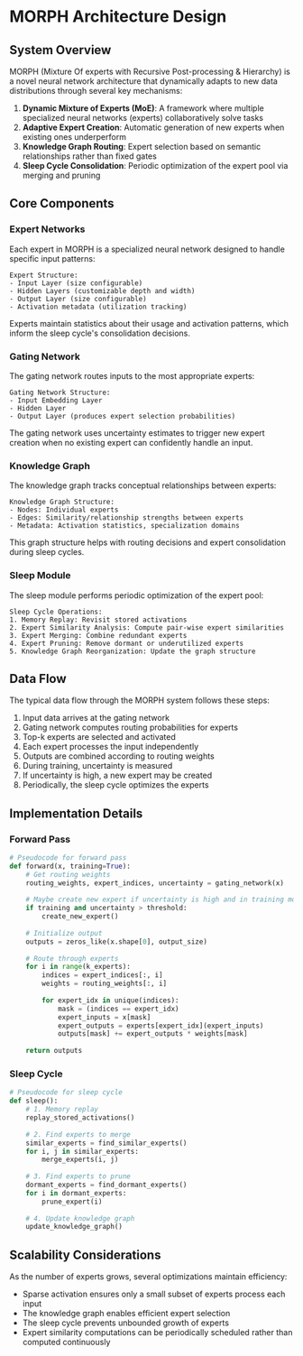 # MORPH Architecture Design

## System Overview

MORPH (Mixture Of experts with Recursive Post-processing & Hierarchy) is a novel neural network architecture that dynamically adapts to new data distributions through several key mechanisms:

1. **Dynamic Mixture of Experts (MoE)**: A framework where multiple specialized neural networks (experts) collaboratively solve tasks
2. **Adaptive Expert Creation**: Automatic generation of new experts when existing ones underperform
3. **Knowledge Graph Routing**: Expert selection based on semantic relationships rather than fixed gates
4. **Sleep Cycle Consolidation**: Periodic optimization of the expert pool via merging and pruning

## Core Components

### Expert Networks

Each expert in MORPH is a specialized neural network designed to handle specific input patterns:

```
Expert Structure:
- Input Layer (size configurable)
- Hidden Layers (customizable depth and width)
- Output Layer (size configurable)
- Activation metadata (utilization tracking)
```

Experts maintain statistics about their usage and activation patterns, which inform the sleep cycle's consolidation decisions.

### Gating Network

The gating network routes inputs to the most appropriate experts:

```
Gating Network Structure:
- Input Embedding Layer
- Hidden Layer
- Output Layer (produces expert selection probabilities)
```

The gating network uses uncertainty estimates to trigger new expert creation when no existing expert can confidently handle an input.

### Knowledge Graph

The knowledge graph tracks conceptual relationships between experts:

```
Knowledge Graph Structure:
- Nodes: Individual experts
- Edges: Similarity/relationship strengths between experts
- Metadata: Activation statistics, specialization domains
```

This graph structure helps with routing decisions and expert consolidation during sleep cycles.

### Sleep Module

The sleep module performs periodic optimization of the expert pool:

```
Sleep Cycle Operations:
1. Memory Replay: Revisit stored activations
2. Expert Similarity Analysis: Compute pair-wise expert similarities
3. Expert Merging: Combine redundant experts
4. Expert Pruning: Remove dormant or underutilized experts
5. Knowledge Graph Reorganization: Update the graph structure
```

## Data Flow

The typical data flow through the MORPH system follows these steps:

1. Input data arrives at the gating network
2. Gating network computes routing probabilities for experts
3. Top-k experts are selected and activated
4. Each expert processes the input independently
5. Outputs are combined according to routing weights
6. During training, uncertainty is measured
7. If uncertainty is high, a new expert may be created
8. Periodically, the sleep cycle optimizes the experts

## Implementation Details

### Forward Pass

```python
# Pseudocode for forward pass
def forward(x, training=True):
    # Get routing weights
    routing_weights, expert_indices, uncertainty = gating_network(x)
    
    # Maybe create new expert if uncertainty is high and in training mode
    if training and uncertainty > threshold:
        create_new_expert()
    
    # Initialize output
    outputs = zeros_like(x.shape[0], output_size)
    
    # Route through experts
    for i in range(k_experts):
        indices = expert_indices[:, i]
        weights = routing_weights[:, i]
        
        for expert_idx in unique(indices):
            mask = (indices == expert_idx)
            expert_inputs = x[mask]
            expert_outputs = experts[expert_idx](expert_inputs)
            outputs[mask] += expert_outputs * weights[mask]
    
    return outputs
```

### Sleep Cycle

```python
# Pseudocode for sleep cycle
def sleep():
    # 1. Memory replay
    replay_stored_activations()
    
    # 2. Find experts to merge
    similar_experts = find_similar_experts()
    for i, j in similar_experts:
        merge_experts(i, j)
    
    # 3. Find experts to prune
    dormant_experts = find_dormant_experts()
    for i in dormant_experts:
        prune_expert(i)
    
    # 4. Update knowledge graph
    update_knowledge_graph()
```

## Scalability Considerations

As the number of experts grows, several optimizations maintain efficiency:

- Sparse activation ensures only a small subset of experts process each input
- The knowledge graph enables efficient expert selection
- The sleep cycle prevents unbounded growth of experts
- Expert similarity computations can be periodically scheduled rather than computed continuously